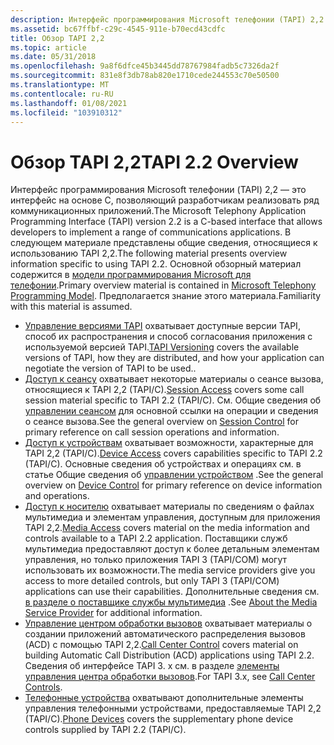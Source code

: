 ```yaml
---
description: Интерфейс программирования Microsoft телефонии (TAPI) 2,2 — это интерфейс на основе C, позволяющий разработчикам реализовать ряд коммуникационных приложений.
ms.assetid: bc67ffbf-c29c-4545-911e-b70ecd43cdfc
title: Обзор TAPI 2,2
ms.topic: article
ms.date: 05/31/2018
ms.openlocfilehash: 9a8f6dfce45b3445dd78767984fadb5c7326da2f
ms.sourcegitcommit: 831e8f3db78ab820e1710cede244553c70e50500
ms.translationtype: MT
ms.contentlocale: ru-RU
ms.lasthandoff: 01/08/2021
ms.locfileid: "103910312"
---
```

# <a name="tapi-22-overview"></a><span data-ttu-id="e7353-103">Обзор TAPI 2,2</span><span class="sxs-lookup"><span data-stu-id="e7353-103">TAPI 2.2 Overview</span></span>

<span data-ttu-id="e7353-104">Интерфейс программирования Microsoft телефонии (TAPI) 2,2 — это интерфейс на основе C, позволяющий разработчикам реализовать ряд коммуникационных приложений.</span><span class="sxs-lookup"><span data-stu-id="e7353-104">The Microsoft Telephony Application Programming Interface (TAPI) version 2.2 is a C-based interface that allows developers to implement a range of communications applications.</span></span> <span data-ttu-id="e7353-105">В следующем материале представлены общие сведения, относящиеся к использованию TAPI 2,2.</span><span class="sxs-lookup"><span data-stu-id="e7353-105">The following material presents overview information specific to using TAPI 2.2.</span></span> <span data-ttu-id="e7353-106">Основной обзорный материал содержится в [модели программирования Microsoft для телефонии](./microsoft-telephony-programming-model.md).</span><span class="sxs-lookup"><span data-stu-id="e7353-106">Primary overview material is contained in [Microsoft Telephony Programming Model](./microsoft-telephony-programming-model.md).</span></span> <span data-ttu-id="e7353-107">Предполагается знание этого материала.</span><span class="sxs-lookup"><span data-stu-id="e7353-107">Familiarity with this material is assumed.</span></span>

-   <span data-ttu-id="e7353-108">[Управление версиями TAPI](tapi-versioning.md) охватывает доступные версии TAPI, способ их распространения и способ согласования приложения с используемой версией TAPI.</span><span class="sxs-lookup"><span data-stu-id="e7353-108">[TAPI Versioning](tapi-versioning.md) covers the available versions of TAPI, how they are distributed, and how your application can negotiate the version of TAPI to be used..</span></span>
-   <span data-ttu-id="e7353-109">[Доступ к сеансу](session-access.md) охватывает некоторые материалы о сеансе вызова, относящиеся к TAPI 2,2 (TAPI/C).</span><span class="sxs-lookup"><span data-stu-id="e7353-109">[Session Access](session-access.md) covers some call session material specific to TAPI 2.2 (TAPI/C).</span></span> <span data-ttu-id="e7353-110">См. Общие сведения об [управлении сеансом](./session-control.md) для основной ссылки на операции и сведения о сеансе вызова.</span><span class="sxs-lookup"><span data-stu-id="e7353-110">See the general overview on [Session Control](./session-control.md) for primary reference on call session operations and information.</span></span>
-   <span data-ttu-id="e7353-111">[Доступ к устройствам](device-access.md) охватывает возможности, характерные для TAPI 2,2 (TAPI/C).</span><span class="sxs-lookup"><span data-stu-id="e7353-111">[Device Access](device-access.md) covers capabilities specific to TAPI 2.2 (TAPI/C).</span></span> <span data-ttu-id="e7353-112">Основные сведения об устройствах и операциях см. в статье Общие сведения об [управлении устройством](./device-control.md) .</span><span class="sxs-lookup"><span data-stu-id="e7353-112">See the general overview on [Device Control](./device-control.md) for primary reference on device information and operations.</span></span>
-   <span data-ttu-id="e7353-113">[Доступ к носителю](media-access.md) охватывает материалы по сведениям о файлах мультимедиа и элементам управления, доступным для приложения TAPI 2,2.</span><span class="sxs-lookup"><span data-stu-id="e7353-113">[Media Access](media-access.md) covers material on the media information and controls available to a TAPI 2.2 application.</span></span> <span data-ttu-id="e7353-114">Поставщики служб мультимедиа предоставляют доступ к более детальным элементам управления, но только приложения TAPI 3 (TAPI/COM) могут использовать их возможности.</span><span class="sxs-lookup"><span data-stu-id="e7353-114">The media service providers give you access to more detailed controls, but only TAPI 3 (TAPI/COM) applications can use their capabilities.</span></span> <span data-ttu-id="e7353-115">Дополнительные сведения см. [в разделе о поставщике службы мультимедиа](./about-the-media-service-provider-msp-.md) .</span><span class="sxs-lookup"><span data-stu-id="e7353-115">See [About the Media Service Provider](./about-the-media-service-provider-msp-.md) for additional information.</span></span>
-   <span data-ttu-id="e7353-116">[Управление центром обработки вызовов](call-center-control.md) охватывает материалы о создании приложений автоматического распределения вызовов (ACD) с помощью TAPI 2,2.</span><span class="sxs-lookup"><span data-stu-id="e7353-116">[Call Center Control](call-center-control.md) covers material on building Automatic Call Distribution (ACD) applications using TAPI 2.2.</span></span> <span data-ttu-id="e7353-117">Сведения об интерфейсе TAPI 3. x см. в разделе [элементы управления центра обработки вызовов](./about-call-center-controls.md).</span><span class="sxs-lookup"><span data-stu-id="e7353-117">For TAPI 3.x, see [Call Center Controls](./about-call-center-controls.md).</span></span>
-   <span data-ttu-id="e7353-118">[Телефонные устройства](phone-devices.md) охватывают дополнительные элементы управления телефонными устройствами, предоставляемые TAPI 2,2 (TAPI/C).</span><span class="sxs-lookup"><span data-stu-id="e7353-118">[Phone Devices](phone-devices.md) covers the supplementary phone device controls supplied by TAPI 2.2 (TAPI/C).</span></span>

 

 

